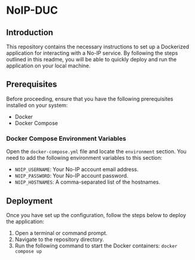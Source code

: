 # NoIP-DUC

## Introduction
This repository contains the necessary instructions to set up a Dockerized application for interacting with a No-IP service. By following the steps outlined in this readme, you will be able to quickly deploy and run the application on your local machine.

## Prerequisites
Before proceeding, ensure that you have the following prerequisites installed on your system:
- Docker
- Docker Compose

### Docker Compose Environment Variables
Open the `docker-compose.yml` file and locate the `environment` section. You need to add the following environment variables to this section:

- `NOIP_USERNAME`: Your No-IP account email address.
- `NOIP_PASSWORD`: Your No-IP account password.
- `NOIP_HOSTNAMES`: A comma-separated list of the hostnames.

## Deployment
Once you have set up the configuration, follow the steps below to deploy the application:

1. Open a terminal or command prompt.
2. Navigate to the repository directory.
3. Run the following command to start the Docker containers: `docker compose up`

